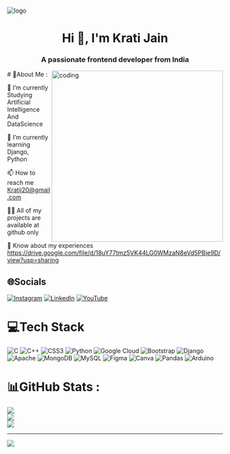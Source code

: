 ![logo]()
<h1 align="center">Hi 👋, I'm Krati Jain</h1>
<h3 align="center">A passionate frontend developer from India</h3>

<img align="right" alt="coding" width="400" src="https://c.tenor.com/LENeju0qxusAAAAC/hackerman.gif">
# 💫About Me :

🔭 I’m currently Studying Artificial Intelligence And DataScience

🌱 I’m currently learning Django, Python

📫 How to reach me Kratij20@gmail.com

👨‍💻 All of my projects are available at github only

📄 Know about my experiences https://drive.google.com/file/d/18uY77tmz5VK44LG0WMzaN8eVd5PBie9D/view?usp=sharing


## 🌐Socials
[![Instagram](https://img.shields.io/badge/Instagram-%23E4405F.svg?logo=Instagram&logoColor=white)](https://instagram.com/gungunjain7263) [![LinkedIn](https://img.shields.io/badge/LinkedIn-%230077B5.svg?logo=linkedin&logoColor=white)](https://www.linkedin.com/in/krati-jain-899413258/) [![YouTube](https://img.shields.io/badge/YouTube-%23FF0000.svg?logo=YouTube&logoColor=white)](https://youtube.com/c/@kratijain8510) 

# 💻Tech Stack
![C](https://img.shields.io/badge/c-%2300599C.svg?style=for-the-badge&logo=c&logoColor=white) ![C++](https://img.shields.io/badge/c++-%2300599C.svg?style=for-the-badge&logo=c%2B%2B&logoColor=white) ![CSS3](https://img.shields.io/badge/css3-%231572B6.svg?style=for-the-badge&logo=css3&logoColor=white) ![Python](https://img.shields.io/badge/python-3670A0?style=for-the-badge&logo=python&logoColor=ffdd54) ![Google Cloud](https://img.shields.io/badge/Google%20Cloud-%234285F4.svg?style=for-the-badge&logo=google-cloud&logoColor=white) ![Bootstrap](https://img.shields.io/badge/bootstrap-%23563D7C.svg?style=for-the-badge&logo=bootstrap&logoColor=white) ![Django](https://img.shields.io/badge/django-%23092E20.svg?style=for-the-badge&logo=django&logoColor=white) ![Apache](https://img.shields.io/badge/apache-%23D42029.svg?style=for-the-badge&logo=apache&logoColor=white) ![MongoDB](https://img.shields.io/badge/MongoDB-%234ea94b.svg?style=for-the-badge&logo=mongodb&logoColor=white) ![MySQL](https://img.shields.io/badge/mysql-%2300f.svg?style=for-the-badge&logo=mysql&logoColor=white) 	![Figma](https://img.shields.io/badge/figma-%23F24E1E.svg?style=for-the-badge&logo=figma&logoColor=white) ![Canva](https://img.shields.io/badge/Canva-%2300C4CC.svg?style=for-the-badge&logo=Canva&logoColor=white) ![Pandas](https://img.shields.io/badge/pandas-%23150458.svg?style=for-the-badge&logo=pandas&logoColor=white) ![Arduino](https://img.shields.io/badge/-Arduino-00979D?style=for-the-badge&logo=Arduino&logoColor=white)
# 📊GitHub Stats :
![](https://github-readme-stats.vercel.app/api?username=KRATI7263&theme=radical&hide_border=false&include_all_commits=false&count_private=false)<br/>
![](https://github-readme-streak-stats.herokuapp.com/?user=KRATI7263&theme=radical&hide_border=false)<br/>
![](https://github-readme-stats.vercel.app/api/top-langs/?username=KRATI7263&theme=radical&hide_border=false&include_all_commits=false&count_private=false&layout=compact)

---
[![](https://visitcount.itsvg.in/api?id=KRATI7263&icon=0&color=0)](https://visitcount.itsvg.in)
